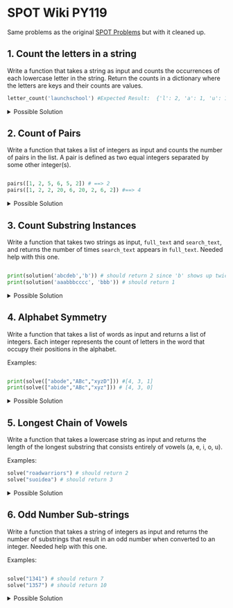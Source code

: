 # SPOT Wiki PY119

Same problems as the original [SPOT Problems](https://github.com/The-SPOT-Hub/SPOT-Wiki/blob/main/Lesson%20Materials%20%26%20Code/PY110/Python110_ProblemSets.md) but with it cleaned up.

## 1. Count the letters in a string

Write a function that takes a string as input and counts the occurrences of each
lowercase letter in the string. Return the counts in a dictionary where the
letters are keys and their counts are values.

```python
letter_count('launchschool') #Expected Result:  {'l': 2, 'a': 1, 'u': 1, 'n': 1, 'c': 2, 'h': 2, 's': 1, 'o': 2}
```

<details>
<summary>Possible Solution</summary>

```python
def letter_count(input_string):
    result = {}
    working = [character for character in input_string]
    for character in working:
        result[character] = result.get(character, 0) + 1
    return result
```

</details>

## 2. Count of Pairs

Write a function that takes a list of integers as input and counts the number of
pairs in the list. A pair is defined as two equal integers separated by some
other integer(s).

```python

pairs([1, 2, 5, 6, 5, 2]) # ==> 2
pairs([1, 2, 2, 20, 6, 20, 2, 6, 2]) #==> 4

```

<details>
<summary>Possible Solution</summary>

```python

def pairs(lst):
    temp = []
    for i in range(len(lst)-1):
        if lst[i] not in temp:
            temp.append(lst[i])
        elif lst[i] == lst[i-1]:
            temp.append(lst[i])
        else:
            continue
    return len(lst) - len(temp)
```
</details>

## 3. Count Substring Instances

Write a function that takes two strings as input, `full_text` and `search_text`, and returns the number of times `search_text` appears in `full_text`. Needed help with this one. 

```python

print(solution('abcdeb','b')) # should return 2 since 'b' shows up twice
print(solution('aaabbbcccc', 'bbb')) # should return 1

```

<details>
<summary>Possible Solution</summary>

```python
def solution(full_text, search_text):
    return full_text.count(search_text)
```

</details>

## 4. Alphabet Symmetry

Write a function that takes a list of words as input and returns a list of integers. Each integer represents the count of letters in the word that occupy their positions in the alphabet.

Examples:

```python

print(solve(["abode","ABc","xyzD"])) #[4, 3, 1]
print(solve(["abide","ABc","xyz"])) # [4, 3, 0]

```

<details>
<summary>Possible Solution</summary>

```python

def solve(lst):

    alpha_positions = {
    "a": 1,
    "b": 2,
    "c": 3,
    "d": 4,
    "e": 5,
    "f": 6,
    "g": 7,
    "h": 8,
    "i": 9,
    "j": 10,
    "k": 11,
    "l": 12,
    "m": 13,
    "n": 14,
    "o": 15,
    "p": 16,
    "q": 17,
    "r": 18,
    "s": 19,
    "t": 20,
    "u": 21,
    "v": 22,
    "w": 23,
    "x": 24,
    "y": 26,
    "z": 26
}
    result = []
   
    for string in lst:
        count = 0
        for index, char in enumerate(string.casefold()):
            if index + 1 == alpha_positions.get(char):
                count += 1
        result.append(count)
    return result
```

</details>


## 5. Longest Chain of Vowels

Write a function that takes a lowercase string as input and returns the length of the longest substring that consists entirely of vowels (a, e, i, o, u).

Examples:

```python
solve("roadwarriors") # should return 2
solve("suoidea") # should return 3
```

<details>
<summary>Possible Solution</summary>

```python
def solve(input_string):
    temp = []
    vowels = ['a', 'e', 'i', 'o', 'u']
    for i in range(len(input_string) - 1):
        count = 0
        if input_string[i] in vowels and input_string[i+1] in vowels:
            count += 1
            temp.append(count)
        else:
            continue
    return sum(temp)

print(solve("roadwarriors"))# should return 2
print(solve("suoidea"))# should return 3
```

</details>

## 6. Odd Number Sub-strings

Write a function that takes a string of integers as input and returns the number of substrings that result in an odd number when converted to an integer. Needed help with this one.

Examples:

```python

solve("1341") # should return 7
solve("1357") # should return 10

```

<details>
<summary>Possible Solution</summary>

```python

def solve(string):

    temp = []
    for i in range(len(string)):
        for j in range(i, len(string)):
            substring = string[i:j+1]
            if int(substring) % 2 == 1:
                temp.append(substring)
    return len(temp)

print(solve("1341")) #7
print(solve("1357")) #10

```

## 7. The Nth Char

Write a function that takes a list of words and constructs a new word by concatenating the `nth` letter from each word, where `n` is the position of the word in the list.

Example:

```python
nth_char(['yoda', 'best', 'has']) # should return 'yes'
```

<details>
<summary>Possible Solution</summary>

```python

def nth_char(lst):
    new_string = ''
    for index, element in enumerate(lst):
        new_string += element[index]
    return new_string


print(nth_char(['yoda', 'best', 'has'])) # 'yes'
```

</details>

## 8. Smallest Substring Repeat

Write a function that takes a non-empty string `s` as input and finds the minimum substring `t` and the maximum number `k`, such that the entire string `s` is equal to `t` repeated `k` times. Had no idea with this one.

Examples:

```python
print(f("ababab")) # should return ["ab", 3]
```

<details>
<summary>Possible Solution</summary>

```python

def smallest_substring(s):
    n = len(s)
    for i in range(1, n + 1):
        t = s[:i]
        k = n // i
        if t * k == s:
            return [t, k]
    # If no substring found, s itself is the answer
    return [s, 1]

# Example usage:
print(smallest_substring("ababab"))  # Output: ['ab', 3]
print(smallest_substring("aaaaaa"))  # Output: ['a', 6]
print(smallest_substring("abcabcabc"))  # Output: ['abc', 3]
print(smallest_substring("abcdef")) 
```
</details>

## 9. Typoglycemia Generator

Write a function that generates text following a pattern where:
1) the first and last characters of each word remain in their original place
2) characters between the first and last characters are sorted alphabetically
3) punctuation should remain at the same place as it started

Revisit this one!

Examples:
```python
scramble_words('professionals') #'paefilnoorsss'
scramble_words("you've gotta dance like there's nobody watching, love like you'll never be hurt, sing like there's nobody listening, and live like it's heaven on earth.") #"you've gotta dacne like teehr's nbdooy wachintg, love like ylo'ul neevr be hrut, sing like teehr's nbdooy leiinnstg, and live like it's haeevn on earth."
```

<details>
<summary>Possible Solution</summary>

```python
def get_special_char(word):
    special_char = "" 
    for char in word:
        if not char.isalnum():
            special_char = char
    return special_char

def get_special_char_index(word, special_char):
    return word.index(special_char)

def clean_word(word):
    cleaned_word = ""
    for char in word:
        if char.isalnum():
            cleaned_word += char

    return cleaned_word


def process_word(word):
    if len(word) < 4:
        return word
    elif word.isalnum():
            beginning, middle, end = word[0], word[1:-1], word[-1]
            sorted_middle = sorted(list(middle))
            word = list(beginning) + sorted_middle + list(end)
            return "".join(word)
    elif not word.isalnum():
        special_char = get_special_char(word)
        special_char_idx = get_special_char_index(word, special_char)
        cleaned_word = clean_word(word)
        beginning = list(cleaned_word[0])
        middle = list(cleaned_word[1:-1])
        end = list(cleaned_word[-1])
        sorted_middle = sorted(middle)
        word = beginning + sorted_middle + end
        word.insert(special_char_idx, special_char)
        return "".join(word)
            
def scramble_words(s):
    if " " not in s:
        result = process_word(s)
        return result
    else:
        list_of_words = s.split(" ")
        result = []
        for one_word in list_of_words:
            processed_word = process_word(one_word)
            result.append(processed_word)
        
        return " ".join(result)
```
</details>

## 10. Most Frequent Words

Write a function that, given a string of text, returns a list of the top-3 most
occurring words, in descending order of the number of occurrences.

Assumptions:
- A word is a string of letters (A to Z) optionally containing one or more apostrophes (').
- Matches should be case-insensitive.
- Ties may be broken arbitrarily.
- If a text contains fewer than three unique words, then either the top-2 or top-1 words should be returned, or an empty list if a text contains no words.

Examples:

```python

top_3_words(" , e .. ") # ["e"]
top_3_words(" ... ") # []
top_3_words(" ' ") # []
top_3_words(" ''' ") # []
top_3_words("""In a village of La Mancha, the name of which I have no desire to call to
mind, there lived not long since one of those gentlemen that keep a lance
in the lance-rack, an old buckler, a lean hack, and a greyhound for
coursing. An olla of rather more beef than mutton, a salad on most
nights, scraps on Saturdays, lentils on Fridays, and a pigeon or so extra
on Sundays, made away with three-quarters of his income.""") # should return ["a", "of", "on"]
```
<details>
<summary>Possible Solution</summary>

```python
def make_dictionary(input_string):
    to_count = []
    counts = {}
    split_elements = input_string.split()
    
    for element in split_elements:
        if element.isalpha():
            to_count.append(element)

    for element in to_count:
        if element not in counts:
            counts[element] = 1
        else:
            counts[element] += 1
    return counts

def top_3_words(counts):
    final = []
    count_dicts = make_dictionary(counts) 
    if not count_dicts:
        return []
    for _ in range(3):
        if len(count_dicts) == 1:
            for key in count_dicts.keys():
                final.append(key)
            break
        else:
            max_counts = max(count_dicts, key=count_dicts.get) #This line was hard but everything else was ok.
            final.append(max_counts)
            count_dicts.pop(max_counts)
    return final

print(top_3_words(" , e .. ")) # ["e"]
print(top_3_words("hi how are you hi how hi"))
print(top_3_words(" ... ")) # []
print(top_3_words(" ' ")) # []
print(top_3_words(" ''' ")) # []
print(top_3_words("""In a village of La Mancha, the name of which I have no desire to call to mind, there lived not long since one of those gentlemen that keep a lance in the lance-rack, an old buckler, 
a lean hack, and a greyhound for coursing. An olla of rather more beef than mutton, a salad on most nights, scraps on Saturdays, lentils on Fridays, and a pigeon or so extra on Sundays, made away with three-quarters of his income.""")) # should return ["a", "of", "on"]
```

</details>

## 11. Extract the domain name from a URL

Write a function that, given a URL as a string, parses out just the domain name and returns it.

Examples:

```python

domain_name("http://github.com/carbonfive/raygun") # should return "github"
domain_name("https://www.cnet.com") # should return "cnet"
```

<details>
<summary>Possible Solution</summary>

```python
def domain_name(input_string):
    half_way = strip_prefix(input_string)
    final = strip_suffix(half_way)
    return final

def strip_prefix(input_string):
    prefixes = ["http://", "https://www."]
    for prefix in prefixes:
        if input_string.startswith(prefix):
            half_cleaned = input_string.removeprefix(prefix)
    return half_cleaned

def strip_suffix(half_clean_string):
    listed = half_clean_string.split(".")
    return listed[0]

print(domain_name("http://github.com/carbonfive/raygun")) # should return "github"
print(domain_name("https://www.cnet.com")) # should return "cnet"
```
</details>

## 12. Detect the Pangram
A pangram is a sentence that contains every single letter of the alphabet at least once. Given a string, detect whether or not it is a pangram. Return True if it is, False if not. Ignore numbers and punctuation.

Examples:
```python
print(is_panagram("The quick brown fox jumps over the lazy dog.")) # should return True
print(is_panagram("This is not a pangram.")) # should return False
```

<details>
<summary>Possible Solution</summary>

```python

def is_panagram(input_string):
    abc = 'abcdefghijklmnopqrstuvwxyz'
    chars = [char for char in input_string.lower()]
    collection = []
    for char in chars:
        if char in abc:
            collection.append(char)
    if set(abc) == set(collection): #Needed a reminder about using uniques
        return True
    else:
        return False

print(is_panagram("The quick brown fox jumps over the lazy dog.")) # True
print(is_panagram("This is not a pangram.")) #False

```
</details>

## 13. Kebabize a String

Modify the kebabize function so that it converts a camel case string into a kebab case. Kebab case separates words with dashes '-'; camel case identifies separate words by upcasing the first character in each new word.

Examples:

```python

kebabize('camelsHaveThreeHumps') # should return 'camels-have-three-humps'
kebabize('myCamelHas3Humps') # should return 'my-camel-has-humps'
```

<details>
<summary>Possible Solution</summary>

```python
def kebabize(input_string):
    holding = []
    split_string = [char for char in input_string]
    for char in split_string:
        if char.isupper():
            holding.append("-")
        holding.append(char.lower())
    return "".join(holding)

print(kebabize('camelsHaveThreeHumps')) # 'camels-have-three-humps'
print(kebabize('myCamelHas3Humps')) #'my-camel-has-humps'
```
</details>

## 14. Dubstep

Write a function to decode a dubstep string to its original form. The string may begin and end with one or more "WUB"s and there will be at least one (and possibly more) "WUB"s between each word. The input consists of a single non-empty string, consisting only of uppercase English letters. Needed help with this one.

Examples:
```python

print(song_decoder("WUBWEWUBAREWUBWUBTHEWUBCHAMPIONSWUBMYWUBFRIENDWUB")) # should return "WE ARE THE CHAMPIONS MY FRIEND"
```

<details>
<summary>Possible Solution</summary>

```python

def song_decoder(input_string):
    return ' '.join(input_string.replace('WUB', ' ').split())

print(song_decoder("WUBWEWUBAREWUBWUBTHEWUBCHAMPIONSWUBMYWUBFRIENDWUB")) #"WE ARE THE CHAMPIONS MY FRIEND"
```

## 15. Take a Walk

You live in the city of Cartesia where all roads are laid out in a perfect grid. You arrived ten minutes too early to an appointment, so you decided to take the opportunity to go for a short walk. The city provides its citizens with a Walk Generating App on their phones -- every time you press the button it sends you a list of one-letter strings representing directions to walk (e.g., ['n', 's', 'w', 'e']). You always walk only a single block in a direction, and you know it takes you one minute to traverse one city block. Create a function that will return `True` if the walk the app gives you will take you exactly ten minutes (you don't want to be early or late!) and will, of course, return you to your starting point. Return `False` otherwise.

Note: You will always receive a valid list containing a random assortment of direction letters ('n', 's', 'e', or 'w' only). It will never give you an empty list (that's not a walk, that's standing still!).

Examples:

```python

is_valid_walk(['n','s','n','s','n','s','n','s','n','s']) # should return True
is_valid_walk(['w','e','w','e','w','e','w','e','w','e','w','e']) # should return False
is_valid_walk(['w']) # should return False
is_valid_walk(['n','n','n','s','n','s','n','s','n','s']) # should return F
```

<details>
<summary>Possible Solution</summary>

```python

def is_valid_walk(directions):

    if len(directions) % 10 == 0:
        if 'n' and 's' in directions:
            if directions.count('n') == directions.count('s'):
                return True
            return False
        elif 'e' and 'w' in directions:
            if directions.count('e') == directions.count('w'):
                return True
            return False
    
    return False

print(is_valid_walk(['n','s','n','s','n','s','n','s','n','s'])) # True
print(is_valid_walk(['w','e','w','e','w','e','w','e','w','e','w','e'])) # False
print(is_valid_walk(['w'])) # False
print(is_valid_walk(['n','n','n','s','n','s','n','s','n','s'])) # False
```

</details>

## 16. Spin Words
Write a function that takes in a string of one or more words and returns the same string, but with all words of five or more letters reversed. Strings passed in will consist of only letters and spaces. Spaces will be included only when more than one word is present.

Examples:

```python

spin_words("Hey fellow warriors") # should return "Hey wollef sroirraw"
spin_words("This is a test") # should return "This is a test"
spin_words("This is another test") # should return "This is rehtona test"
```

<details>
<summary>Possible Solution</summary>

```python

def spin_words(input_string):
    temp = input_string.split()
    for index, word in enumerate(temp):
        if len(word) >= 5:
            new_word = word[::-1]
            temp.insert(index, new_word)
            temp.pop(index+1)
    return " ".join(temp)


print(spin_words("Hey fellow warriors")) # "Hey wollef sroirraw"
print(spin_words("This is a test")) # "This is a test"
print(spin_words("This is another test")) # "This is rehtona test"
```

</details>

## 17. Expanded Form of Number

You will be given a number, and you need to return it as a string in expanded form. For example:

```python

expanded_form(12) # should return '10 + 2'
expanded_form(42) # should return '40 + 2'
expanded_form(70304) # should return '70000 + 300 + 4'
```

Note: All numbers will be whole numbers greater than 0.

<details>
<summary>Possible Solution</summary>

```python

def expanded_form(num):
    digits = [int(num) for num in str(num)]
    temp = []
    for i in range(len(digits)):
        digit = digits[i] * (10**(len(digits) - i - 1)) #Needed help with this line
        if digit == 0:
            continue
        temp.append(str(digit))
    return " + ".join(temp)
  
        
print(expanded_form(12)) # '10 + 2'
print(expanded_form(42)) # '40 + 2'
print(expanded_form(70304)) # '70000 + 300 + 4'
```
</details>

## 18. Multiplicative Persistence
Write a function, persistence, that takes in a positive parameter `num` and returns its multiplicative persistence, which is the number of times you must multiply the digits in `num` until you reach a single digit.

Examples:

```python
persistence(39) # should return 3, because 3*9=27, 2*7=14, 1*4=4 and 4 has only one digit
persistence(999) # should return 4, because 9*9*9=729, 7*2*9=126, 1*2*6=12, and finally 1*2=2
persistence(4) # should return 0, because 4 is already a one-digit number
persistence(25) # should return 2, because 2*5=10, and 1*0=0
```

<details>
<summary>Possible Solution</summary>

```python
def persistence(num):

    digits = [int(num) for num in str(num)]
    count = 0
    while len(digits) > 1:
        product = 1
        for i in range(len(digits)):
            product = product * digits[i] #Needed help with this line
        digits.clear()
        digits.append(product)
        digits = [int(num) for num in str(product)]
        count +=1
    return count

print(persistence(39)) # should return 3, because 3*9=27, 2*7=14, 1*4=4 and 4 has only one digit
print(persistence(999)) # should return 4, because 9*9*9=729, 7*2*9=126, 1*2*6=12, and finally 1*2=2
print(persistence(4)) # should return 0, because 4 is already a one-digit number
print(persistence(25)) # should return 2, because 2*5=10, and 1*0=0
```

</details>

## 19. Title-ize

A string is considered to be in title case if each word in the string is either:
a) Capitalized (that is, only the first letter of the word is in upper case)
b) Considered to be an exception and put entirely into lower case unless it is the first word, which is always capitalized.

Write a function that will convert a string into title case, given an optional list of exceptions (minor words). The list of minor words will be given as a string with each word separated by a space. Your function should ignore the case of the minor words string -- it should behave in the same way even if the case of the minor word string is changed.

Examples:

```python

title_case('a clash of KINGS', 'a an the of') # should return 'A Clash of Kings'
title_case('THE WIND IN THE WILLOWS', 'The In') # should return 'The Wind in the Willows'
title_case('the quick brown fox') # should return 'The Quick Brown Fox'
```

<details>
<summary>Possible Solution</summary>

```python

def title_case(input_string, exceptions=''): #Needed a reminder about defaults
    exceptions = exceptions.lower().split()
    final = []
    temp = input_string.lower().split()
    for word in temp:
        if word in exceptions:
            final.append(word)
        else:
            final.append(word.capitalize())
    popped = final.pop(0)
    final.insert(0, popped.capitalize())
    return " ".join(final)
 
print(title_case('a clash of KINGS', 'a an the of')) # should return 'A Clash of Kings'
print(title_case('THE WIND IN THE WILLOWS', 'The In')) # should return 'The Wind in the Willows'
print(title_case('the quick brown fox')) # should return 'The Quick Brown Fox'

```
</details>

## 20. Character Count Sorting
Write a function that takes a string as an argument and groups the number of times each character appears in the string as a dictionary sorted by the highest number of occurrences.

The characters should be sorted alphabetically, and you should ignore spaces, special characters, and count uppercase letters as lowercase ones. Note: Struggled with appending a list to a dictionary value.

Examples:

```python

get_char_count("Mississippi") # should return {4: ['i', 's'], 2: ['p'], 1: ['m']}
get_char_count("Hello. Hello? HELLO!!") # should return {6: ['l'], 3: ['e', 'h', 'o']}
get_char_count("aaa...bb...c!") # should return {3: ['a'], 2: ['b'], 1: ['c']}
get_char_count("aaabbbccc") # should return {3: ['a', 'b', 'c']}
get_char_count("abc123") # should return {1: ['1', '2', '3', 'a', 'b', 'c']}
```

<details>
<summary>Possible Solution</summary>

```python

def get_char_count(input_string):
    chars = [char for char in input_string.lower() if char.isalnum()]
    counts = {}
    final = {}
    sorted_final = {}
    for char in chars:
        counts[char] = counts.get(char, 0) + 1
    for char, count in counts.items():
        if count in final:
            final[count].append(char) #How to append a list as a dictionary value.
        else:
            final[count] = [char]
    for count in final:
        final[count].sort(reverse=True)
    for count in sorted(final.keys(), reverse=True):
        sorted_final[count] = final[count]
    
    return sorted_final
```

</details>

## 21. Mine Location

You've just discovered a square (NxN) field and you notice a warning sign. The sign states that there's a single bomb in the 2D grid-like field in front of you.

Write a function `mine_location` that accepts a 2D array, and returns the location of the mine. The mine is represented as the integer 1 in the 2D array. Areas in the 2D array that are not the mine will be represented as 0s.

The location returned should be an array where the first element is the row index, and the second element is the column index of the bomb location (both should be 0 based). All 2D arrays passed into your function will be square (NxN), and there will only be one mine in the array. Note: Struggled with this one.

Examples:
```python

mine_location([[1, 0, 0], [0, 0, 0], [0, 0, 0]]) # should return [0, 0]
mine_location([[0, 0, 0], [0, 1, 0], [0, 0, 0]]) # should return [1, 1]
mine_location([[0, 0, 0], [0, 0, 0], [0, 1, 0]]) # should return [2, 1]
mine_location([[1, 0], [0, 0]]) # should return [0, 0]
mine_location([[1, 0, 0], [0, 0, 0], [0, 0, 0]]) # should return [0, 0]
mine_location([[0, 0, 0, 0], [0, 0, 0, 0], [0, 0, 1, 0], [0, 0, 0, 0]]) # should return [2, 2]

```
<details>
<summary>Possible Solution</summary>

```python

def mine_location(matrix):
    result = []
    for row_index, lst in enumerate(matrix):
        if 1 in lst:
            result.append(row_index)
        for col_index, item in enumerate(lst):
            if 1 == item:
                result.append(col_index)
    return result 
               
print(mine_location([[1, 0, 0], [0, 0, 0], [0, 0, 0]])) # should return [0, 0]
print(mine_location([[0, 0, 0], [0, 1, 0], [0, 0, 0]])) # should return [1, 1]
print(mine_location([[0, 0, 0], [0, 0, 0], [0, 1, 0]])) # should return [2, 1]
print(mine_location([[1, 0], [0, 0]])) # should return [0, 0]
print(mine_location([[1, 0, 0], [0, 0, 0], [0, 0, 0]])) # should return [0, 0]
print(mine_location([[0, 0, 0, 0], [0, 0, 0, 0], [0, 0, 1, 0], [0, 0, 0, 0]])) # should return [2, 2]
```

## 22. Substring is Anagram?

Write a function `scramble(str1, str2)` that returns `True` if a portion of `str1` characters can be rearranged to match `str2`, otherwise returns `False`.

Notes:
- Only lower case letters will be used (a-z). No punctuation or digits will
	be included.
- Performance needs to be considered.
- Input strings `str1` and `str2` are null terminated.

Examples:
```python
scramble('rkqodlw', 'world') # should return True
scramble('cedewaraarossoqqyt', 'carrot') # should return True
scramble('katas', 'steak') # should return False
scramble('scriptjava', 'javascript') # should return True
scramble('scriptingjava', 'javascript') # should return True
```

<details>
<summary>Possible Solution</summary>

```python
def scramble(str1, str2):
    string_1 = [char for char in str1]
    string_2 = [char for char in str2]
    length_2 = len(str2)
    count = 0

    for char in string_2:
        if char in string_1:
            count += 1

    if count == length_2:
        return True
    else:
        return False

print(scramble('rkqodlw', 'world')) # should return True
print(scramble('cedewaraarossoqqyt', 'carrot')) # should return True
print(scramble('katas', 'steak')) # should return False
print(scramble('scriptjava', 'javascript')) # should return True
print(scramble('scriptingjava', 'javascript')) # should return True
```

</details>

## 23. Longest alphabetical substring

Write a function `longest(s)` that finds and returns the longest substring of `s` where the characters are in alphabetical order. Note: Struggled with this one. Completely whiffed this one.

Example:
```python
longest('asd')                  # should return 'as'
longest('nab')                  # should return 'ab'
longest('abcdeapbcdef')         # should return 'abcde'
longest('asdfaaaabbbbcttavvfffffdf') # should return 'aaaabbbbctt'
longest('asdfbyfgiklag')        # should return 'fgikl'
longest('z')                    # should return 'z'
longest('zyba')                 # should return 'z'
```
<details>
<summary>Possible Solution</summary>

```python

def longest(input_string):
    if not input_string:
        return ""
    s = [char for char in input_string]
    max_sub = [s[0]]
    curr_sub = [s[0]]
    for i in range(1, len(s)):
        if ord(s[i]) >= ord(s[i-1]):
            curr_sub.append(s[i])
        else:
            if len(curr_sub) > len(max_sub):
                max_sub = curr_sub[:]
            curr_sub = [s[i]]
    if len(curr_sub) > len(max_sub):
        max_sub = curr_sub[:]
    return ''.join(max_sub)


print(longest('asd'))                # should return 'as'
print(longest('nab'))                 # should return 'ab'
print(longest('abcdeapbcdef'))        # should return 'abcde'
print(longest('asdfaaaabbbbcttavvfffffdf')) # should return 'aaaabbbbctt'
print(longest('asdfbyfgiklag'))       # should return 'fgikl'
print(longest('z'))                   # should return 'z'
print(longest('zyba'))                 # should return 'z'
```
</details>


## 24. Generate Hashtags
Write a function `generate_hashtag(s)` that generates a hashtag from the given string `s`.

Rules:
- The hashtag must start with a '#' symbol.
- All words in the hashtag must start with a capital letter.
- If the resulting hashtag is longer than 140 characters, the function should return `False`.
- If the input string or the resulting hashtag is an empty string, the function should return `False`.

Examples:

```python

generate_hashtag("")                       # should return `False`
generate_hashtag(" " * 200)                # should return `False`
generate_hashtag("Do We have A Hashtag")   # should return "#DoWeHaveAHashtag"
generate_hashtag("Nice To Meet You")       # should return "#NiceToMeetYou"
generate_hashtag("this is a test")         # should return "#ThisIsATest"
generate_hashtag("this is a very long string" + " " * 140 + "end")  # should return "#ThisIsAVeryLongStringEnd"
generate_hashtag("a" * 139)                # should return "#A" + "a" * 138
generate_hashtag("a" * 141)                # should return `False`

```

<details>
<summary>Possible Solution</summary>

```python
def generate_hashtag(input_string):
    if not input_string or input_string.isspace():
        return False
    else:
        temp = []
        new_string = input_string.split()
        lengths = [char for char in input_string]
        for char in lengths:
            if char.isspace():
                lengths.remove(char)
        if len(lengths) < 140:
            for word in new_string:
                temp.append(word.capitalize())
            result = "".join(temp)
            return f"#{result}"
        else:
            return False
        
print(generate_hashtag(""))                     # should return `False`
print(generate_hashtag(" " * 200))                # should return `False`
print(generate_hashtag("Do We have A Hashtag"))   # should return "#DoWeHaveAHashtag"
print(generate_hashtag("Nice To Meet You"))      # should return "#NiceToMeetYou"
print(generate_hashtag("this is a test"))         # should return "#ThisIsATest"
print(generate_hashtag("this is a very long string" + " " * 140 + "end"))  # should return "#ThisIsAVeryLongStringEnd"
print(generate_hashtag("a" * 139))                # should return "#A" + "a" * 138
print(generate_hashtag("a" * 140))                # should return `False`
```
</details>

## 25. How many cakes can the baker make?

Pete is baking cakes and needs help calculating how many he can make with his recipes and available ingredients. Write a function `cakes()` that takes two dictionaries: the recipe and the available ingredients. Return the maximum number of cakes Pete can bake. Notes: Some struggle with this one. See below.

Rules:
- Ingredients not present in the objects can be considered as 0.

```python
# must return 2
cakes({"flour"=>500, "sugar"=>200, "eggs"=>1},{"flour"=>1200, "sugar"=>1200, "eggs"=>5, "milk"=>200}) == 2

# must return 11
cakes({"cream"=>200, "flour"=>300, "sugar"=>150, "milk"=>100, "oil"=>100},{"sugar"=>1700, "flour"=>20000,
"milk"=>20000, "oil"=>30000, "cream"=>5000}) == 11

# must return 0
cakes({"apples"=>3, "flour"=>300, "sugar"=>150, "milk"=>100, "oil"=>100},{"sugar"=>500, "flour"=>2000,
"milk"=>2000}) == 0

# must return 0
cakes({"apples"=>3, "flour"=>300, "sugar"=>150, "milk"=>100, "oil"=>100},{"sugar"=>500, "flour"=>2000,
"milk"=>2000, "apples"=>15, "oil"=>20}) == 0

# must return 0
cakes({"eggs"=>4, "flour"=>400},{}) == 0

# must return 1
cakes({"cream"=>1, "flour"=>3, "sugar"=>1, "milk"=>1, "oil"=>1, "eggs"=>1},{"sugar"=>1, "eggs"=>1, "flour"=>3,
"cream"=>1, "oil"=>1, "milk"=>1}) == 1
```

<details>
<summary>Possible Solution</summary>

First you have to change all the `=>` to `:` because that was dumb.

```python

def cakes(dict1, dict2):
    needs = dict(sorted(dict1.items()))
    haves = dict(sorted(dict2.items()))
    length_needs = len(needs)
    length_haves = len(haves)
    maximums = []
    for ingredient, amount in needs.items():
        if length_needs > length_haves:
            return 0
        if ingredient in haves:
            amount2 = haves[ingredient] #was missing this line. See below.
            if amount:
                result = amount2 // amount
                maximums.append(result)
    if not maximums:
        return 0

    return min(maximums)
                

#All return True
print(cakes({"flour": 500, "sugar": 200, "eggs": 1}, {"flour": 1200, "sugar": 1200, "eggs": 5, "milk": 200}) == 2)

print(cakes({"cream": 200, "flour": 300, "sugar": 150, "milk": 100, "oil": 100}, {"sugar": 1700, "flour": 20000,
  "milk": 20000, "oil": 30000, "cream": 5000}) == 11)

print(cakes({"apples": 3, "flour": 300, "sugar": 150, "milk": 100, "oil": 100}, {"sugar": 500, "flour": 2000,
  "milk": 2000}) == 0)

print(cakes({"apples": 3, "flour": 300, "sugar": 150, "milk": 100, "oil": 100}, {"sugar": 500, "flour": 2000,
   "milk": 2000, "apples": 15, "oil": 20}) == 0)

print(cakes({"eggs": 4, "flour": 400}, {}) == 0)

print(cakes({"cream": 1, "flour": 3, "sugar": 1, "milk": 1, "oil": 1, "eggs": 1}, {"sugar": 1, "eggs": 1, "flour": 3,
  "cream": 1, "oil": 1, "milk": 1}) == 1)
```

That line looks up the value in haves that corresponds to the current key (which you are iterating over, usually from needs). It assigns that value to the variable amount2, so you can use it in calculations or comparisons.

</details>

## 26. Mean Square

Create a function that takes two integer arrays of equal length, compares the value of each member in one array to the corresponding member in the other, squares the absolute value difference between those two values, and returns the average of those squared absolute value differences between each member pair.

Examples:

[1, 2, 3], [4, 5, 6] --> 9 because (9 + 9 + 9) / 3
[10, 20, 10, 2], [10, 25, 5, -2] --> 16.5 because (0 + 25 + 25 + 16) / 4
[-1, 0], [0, -1] --> 1 because (1 + 1) / 2

```python
solution([1, 2, 3], [4, 5, 6]) == 9
solution([10, 20, 10, 2], [10, 25, 5, -2]) == 16.5
solution([-1, 0], [0, -1]) == 1
```

<details>
<summary>Possible Solution</summary>

```python

def solution(lst1, lst2):
  tmp = [abs(lst1[i] - lst2[i]) ** 2 for i in range(len(lst1))]
  return sum(tmp) / len(tmp)

#All print True
print(solution([1, 2, 3], [4, 5, 6]) == 9)
print(solution([10, 20, 10, 2], [10, 25, 5, -2]) == 16.5)
print(solution([-1, 0], [0, -1]) == 1)
```

</details>

## 27. Write a function that finds all the anagrams of a word from a list. Two words are anagrams of each other if they both contain the same letters.

Examples

```python
'abba' & 'baab' == true
'abba' & 'bbaa' == true
'abba' & 'abbba' == false
'abba' & 'abca' == false
```

print(anagrams('abba', ['aabb', 'abcd', 'bbaa', 'dada']) == ['aabb', 'bbaa'])
print(anagrams('racer', ['crazer', 'carer', 'racar', 'caers', 'racer']) == ['carer', 'racer'])
print(anagrams('laser', ['lazing', 'lazy', 'lacer']) == [])


<details>
<summary>Possible Solution</summary>

```python

def anagrams(input_string, lst):
    
    result = []

    s_chars = [char for char in input_string]
    input_dict = {}
    for char in s_chars:
        count = s_chars.count(char)
        input_dict[char] = count
    sorted_input = dict(sorted(input_dict.items()))
   
    for element in lst:
      lst_dict = {}
      for char in element:
        element_count = element.count(char)
        lst_dict[char] = element_count
      sorted_lst = dict(sorted(lst_dict.items()))    

      if sorted_input == sorted_lst:
        result.append(element)
        
    return result
            
print(anagrams('abba', ['aabb', 'abcd', 'bbaa', 'dada']) == ['aabb', 'bbaa'])
print(anagrams('racer', ['crazer', 'carer', 'racar', 'caers', 'racer']) == ['carer', 'racer'])
print(anagrams('laser', ['lazing', 'lazy', 'lacer']) == [])

```
</details>

## 28. Group by 2 chars

Write a function that splits the string into pairs of two characters. If the string contains an odd number of characters, replace the missing second character of the final pair with an underscore `('_')`.

Examples:

```python

solution('abc') == ['ab', 'c_']
solution('abcdef') == ['ab', 'cd', 'ef']
solution("abcdef") == ["ab", "cd", "ef"]
solution("abcdefg") == ["ab", "cd", "ef", "g_"]
solution("") == []
```

<details>
<summary>Possible Solution</summary>

```python

def solution(input_string):
    result = []
    if not input_string:
        return []
    
    else:
        if len(input_string) % 2 == 0:
            for char in range(0,len(input_string)-1, 2):
                pair = input_string[char]+input_string[char+1]
                result.append(pair)
        else:
            chars = [char for char in input_string]
            chars.append("_")
            for char in range(0, len(chars)-1, 2) :
                pair = chars[char]+chars[char+1]
                result.append(pair)
    return result

print(solution('abc') == ['ab', 'c_'])
print(solution('abcdef') == ['ab', 'cd', 'ef'])
print(solution("abcdef") == ["ab", "cd", "ef"])
print(solution("abcdefg") == ["ab", "cd", "ef", "g_"])
print(solution("") == [])

```
</details>

## 29. Anagram Difference Count

Given two words, determine the number of letters you need to remove from them to make them anagrams.

Example:

```python
anagram_difference('', '') == 0
anagram_difference('a', '') == 1
anagram_difference('', 'a') == 1
anagram_difference('ab', 'a') == 1
anagram_difference('ab', 'ba') == 0
anagram_difference('ab', 'cd') == 4
anagram_difference('aab', 'a') == 2
anagram_difference('a', 'aab') == 2
```

<details>
<summary>Possible Solution</summary>

```python

# The first was my successfull but bloated solution. 

def anagram_difference(str1, str2):
    needed_chars = []
    count = 0

    if not str1:
        for char in str2:
            needed_chars.append(char)
        return len(needed_chars)
    elif not str2:
        for char in str1:
            needed_chars.append(char)
        return len(needed_chars)   
    
    elif len(str1) > len(str2) and str1[0] != str1[1]:
        for char in str1:
            if char not in str2:
                needed_chars.append(char)
    
    elif len(str2) > len(str1) and str2[0] != str2[1]:
        for char in str2:
            if char not in str1:
                needed_chars.append(char)         

    elif len(str1) > len(str2) and str1[0] == str1[1]:
        for char in str1:
            if char not in str2:
                needed_chars.append(char)
                needed_chars.append(str1[1])
    
    elif len(str2) > len(str1) and str2[0] == str2[1]:
        for char in str2:
            if char not in str1:
                needed_chars.append(char)
                needed_chars.append(str2[1])

    else:
        if set(str1) == set(str2):
            return 0
        else:
            for char in str1:
                if char not in str2:
                    needed_chars.append(char) 
            for char in str2:
                if char not in str1:
                    needed_chars.append(char) 

    return len(needed_chars)
    
print(anagram_difference('', '') == 0)
print(anagram_difference('a', '') == 1)
print(anagram_difference('', 'a') == 1)
print(anagram_difference('ab', 'a') == 1)
print(anagram_difference('ab', 'ba') == 0)
print(anagram_difference('ab', 'cd') == 4)
print(anagram_difference('aab', 'a') == 2)
print(anagram_difference('a', 'aab') == 2)

#Co Pilot's solution that's significantly less terrible

def anagram_difference(str1, str2):
    # Convert to lists for mutability
    l1 = list(str1)
    l2 = list(str2)
    
    # Remove matching characters one by one
    i = 0
    while i < len(l1):
        char = l1[i]
        if char in l2:
            l2.remove(char)
            l1.pop(i)
            # Do not increment i, as the next char shifted into position i
        else:
            i += 1
    # The leftovers are the difference
    return len(l1) + len(l2)
```

</details>

## 30. Is anagram?

Write a function to determine if two words are anagrams of each other.

Examples:

```python
is_anagram('Creative', 'Reactive') == true
is_anagram("foefet", "toffee") == true
is_anagram("Buckethead", "DeathCubeK") == true
is_anagram("Twoo", "WooT") == true
is_anagram("dumble", "bumble") == false
```

<details>
<summary>Possible Solution</summary>

```python
def is_anagram(str1, str2):
    if set(str1.lower()) == set(str2.lower()):
        return True
    else:
        return False
    

print(is_anagram('Creative', 'Reactive') == True)
print(is_anagram("foefet", "toffee") == True)
print(is_anagram("Buckethead", "DeathCubeK") == True)
print(is_anagram("Twoo", "WooT") == True)
print(is_anagram("dumble", "bumble") == False)
```
</details>

## 31. Highest Scoring Word

Find the highest scoring word in a string. Each letter scores points based on its position in the alphabet: a = 1, b = 2, c = 3, ... z = 26. Return the highest scoring word. If two words score the same, return the word that appears earliest in the string.

Examples:

```python

high('man i need a taxi up to ubud') == 'taxi'
high('what time are we climbing up the volcano') == 'volcano'
high('take me to semynak') == 'semynak'
high('aaa b') == 'aaa'
```

<details>
<summary>Possible Solution</summary>

```python
def high(string):
   
    alphabet = 'abcdefghijklmnopqrstuvwxyz'
    abc_values = {}
    count = 1
    for char in alphabet:
        abc_values[char] = count
        count += 1
    
    split_str = string.split()
    word_values = {}
    for word in split_str:
        value_tmp = []
        for char in word:
            value_tmp.append(abc_values.get(char))
        total = sum(value_tmp)
        word_values[word] = total    
    highest = max(word_values, key=word_values.get)
    return highest


print(high('man i need a taxi up to ubud') == 'taxi')
print(high('what time are we climbing up the volcano') == 'volcano')
print(high('take me to semynak') == 'semynak')
print(high('aaa b') == 'aaa')
```

</details>

## 32. Replace Char with Score

Given a string, replace every letter with its position in the alphabet. If anything in the text isn't a letter, ignore it and don't return it.

Examples:

```python
alphabet_position("The sunset sets at twelve o' clock.") == "20 8 5 19 21 14 19 5 20 19 5 20 19 1 20 20 23 5 12 22 5 15 3 12 15 3 11"
alphabet_position("-.-'") == ""
```

<details>
<summary>Possible Solution</summary>

```python
def alphabet_position(string):
   
    alphabet = 'abcdefghijklmnopqrstuvwxyz'
    abc_values = {}
    count = 1
    for char in alphabet:
        abc_values[char] = count
        count += 1
    
    cleaned = [char for char in string.lower() if char.isalpha()]
    value_tmp = []
    for char in cleaned:
            value_tmp.append(str(abc_values.get(char)))
    return " ".join(value_tmp)

print(alphabet_position("The sunset sets at twelve o' clock.") == "20 8 5 19 21 14 19 5 20 19 5 20 19 1 20 20 23 5 12 22 5 15 3 12 15 3 11")
print(alphabet_position("-.-'") == "")

```

</details>

## 33. Find the Suspect

Sherlock has to find suspects on his latest case. He will use your method. Suspect in this case is a person which has something not allowed in his/her pockets. Allowed items are defined by an array of numbers. Pockets contents are defined by map entries where key is a person and value is one or few things represented by an array of numbers (can be nil or empty array if empty).

Restated: If an item is in the allowed items array (the second argument), then it is allowed. If a person has only allowed items in their pockets, they are not a suspect. If a number is not in the allowed items array (the second argument), but it is in the dictionary, then it is not allowed, and the person is a suspect. The allowed items array defines which items are allowed, and any item not in that array is considered not allowed.

```python
pockets = {
    'bob': [1],
    'tom': [2, 5],
    'jane': [7]
}

find_suspects(pockets, [1, 2]) == ['tom', 'jane']
find_suspects(pockets, [1, 7, 5, 2]) == None
find_suspects(pockets, []) == ['bob', 'tom', 'jane']
find_suspects(pockets, [7]) == ['bob', 'tom']

```


<details>
<summary>Possible Solution</summary>

```python

pockets = {
    'bob': [1],
    'tom': [2, 5],
    'jane': [7]
}


def find_suspects(possessed_contents, allowed_items):
    suspects = []
    for candidate, contents in possessed_contents.items():
        for content in contents:
            if content not in allowed_items and candidate not in suspects:
                suspects.append(candidate)
    if not suspects:
        return None
    return suspects
    
print(find_suspects(pockets, [1, 2]) == ['tom', 'jane'])
print(find_suspects(pockets, [1, 7, 5, 2]) == None)
print(find_suspects(pockets, []) == ['bob', 'tom', 'jane'])
print(find_suspects(pockets, [7]) == ['bob', 'tom'])
```

</details>

## 34. Do the Wave

Create a function that turns a string into a Wave. You will be passed a string and you must return that string in an array where an uppercase letter is a person standing up.

Example:
```python 

wave("hello") == ["Hello", "hEllo", "heLlo", "helLo", "hellO"]
wave("") == []
wave("two words") == ["Two words", "tWo words", "twO words", "two Words", "two wOrds", "two woRds", "two worDs", "two wordS"]
wave(" gap ") == [" Gap ", " gAp ", " gaP "]
```

<details>
<summary>Possible Solution</summary>

```python
def wave(input_str):
    if not input_str:
        return []
    else:
        result = []
        for i in range(len(input_str)):
            if input_str[i].isspace():
                continue
            element = input_str[:i] + input_str[i].upper() + input_str[i+1:]    
            result.append(element)
        return result


print(wave("hello") == ["Hello", "hEllo", "heLlo", "helLo", "hellO"])
print(wave("") == [])
print(wave("two words") == ["Two words", "tWo words", "twO words", "two Words", "two wOrds", "two woRds", "two worDs", "two wordS"])
print(wave(" gap ") == [" Gap ", " gAp ", " gaP "])
```


</details>

## 35. Delete a Digit

Given an integer n, find the maximal number you can obtain by deleting exactly one digit of the given number.

Examples:

```python

delete_digit(152) == 52
delete_digit(1001) == 101
delete_digit(10) == 1

```

<details>
<summary>Possible Solution</summary>

```python

def delete_digit(num):
    str_digits = [digit for digit in str(num)]
    digits = [int(digit) for digit in str_digits]
    minimum = min(digits)
    digits.remove(minimum)
    restring = [str(digit) for digit in digits]
    result = "".join(restring)
    return int(result)


print(delete_digit(152) == 52)
print(delete_digit(1001) == 101)
print(delete_digit(10) == 1)

```
</details>

## 36. Largest Product in a series

Complete the greatest_product method so that it'll find the greatest product of five consecutive digits  in the given string of digits.

Example:

```python

greatest_product("123834539327238239583") == 3240
greatest_product("395831238345393272382") == 3240
greatest_product("92494737828244222221111111532909999") == 5292
greatest_product("92494737828244222221111111532909999") == 5292
greatest_product("02494037820244202221011110532909999") == 0

```

<details>
<summary>Possible Solution</summary>

Note! First use of sliding window technique.

```python

def greatest_product(str_num):

    products = []
    holding = []
    str_digits = [digit for digit in str_num]
    digits = [int(digit) for digit in str_digits]
    k = 5
    for i in range(len(digits) - k + 1):
        holding.append(digits[i:i+k])

    for sublst in holding:
        product = 1
        for digit in sublst:
            product = product * digit
        products.append(product)
    
    return max(products)

print(greatest_product("123834539327238239583") == 3240)
print(greatest_product("395831238345393272382") == 3240)
print(greatest_product("92494737828244222221111111532909999") == 5292)
print(greatest_product("92494737828244222221111111532909999") == 5292)
print(greatest_product("02494037820244202221011110532909999") == 0)

```

</details>

## 37. Encode Duplicates

The goal of this exercise is to convert a string to a new string where each character in the new string is `(` if that character appears only once in the original string, or `)` if that character appears more than once in the original string. Ignore capitalization when determining if a character is a duplicate.

Examples:

duplicate_encode("din") == "((("
duplicate_encode("recede") == "()()()"
duplicate_encode("Success") == ")())())"
duplicate_encode("(( @") == "))(("

<details>
<summary>Possible Solution</summary>

```python

def duplicate_encode(input_str):
    tmp = []
    counts = {}
    chars = [char for char in input_str.lower()]
    for char in chars:
        counts[char] = counts.get(char, 0) + 1

    for char in chars:
        if counts[char] == 1:
            tmp.append('(')
        else:
            tmp.append(')')

    return "".join(tmp)

print(duplicate_encode("din") == "(((")
print(duplicate_encode("recede") == "()()()")
print(duplicate_encode("Success") == ")())())")
print(duplicate_encode("(( @") == "))((")

```

</details>

## 38. Update string

Assume `#` is like a backspace in string. This means that string `"a#bc#d"` actually is `"bd"`. Your task is to process a string with `#` symbols and return the final state of the string.

Examples:

```python
clean_string('abc#d##c') == "ac"
clean_string('abc####d##c#') == ""
```

<details>
<summary>Possible Solution</summary>

```python

def clean_string(input_string):
    result = []
    chars = [char for char in input_string]
    for char in chars:
        if char.isalpha():
            result.append(char)
        else:
            if len(result) > 0:
                result.pop()
            else:
                return ""
    
    return "".join(result)
   
print(clean_string('abc#d##c') == "ac")
print(clean_string('abc####d##c#') == "")

```
</details>

## 39. Sort Arrays (Case-Insensitive)

Sort the given strings in alphabetical order, case insensitive.

Example:

```python
sortme(["Hello", "there", "I'm", "fine"]) == ["fine", "Hello", "I'm", "there"]
sortme(["C", "d", "a", "Ba", "be"]) == ["a", "Ba", "be", "C", "d"]
```

<details>
<summary>Possible Solution</summary>

```python

def sortme(lst1):
   
   return sorted(lst1, key=str.lower)
              
print(sortme(["Hello", "there", "I'm", "fine"]) == ["fine", "Hello", "I'm", "there"])
print(sortme(["C", "d", "a", "Ba", "be"]) == ["a", "Ba", "be", "C", "d"])

```
</details>


## 40. Difference of Sum from Next Prime Number

Given a List `[]` of `n` integers, find the minimum number to be inserted in the list, so that the sum of all elements of the list should equal the closest prime number.

```python

minimum_number([3,1,2]) == 1
minimum_number([5,2]) == 0
minimum_number([1,1,1]) == 0
minimum_number([2,12,8,4,6]) == 5
minimum_number([50,39,49,6,17,28]) == 2
```

<details>
<summary>Possible Solution</summary>

```python
 PRIMES = [2, 3, 5, 7, 11, 13, 17, 19, 23, 29, 31, 37, 41, 43, 47, 53, 59, 61, 67, 71, 73, 79, 83, 89, 97, 101, 103, 107, 109, 113, 127, 131, 137, 139, 149, 151, 157, 163, 167, 173, 179, 181, 191, 193, 197, 199]
    current_sum = sum(lst1)
    for number in PRIMES:
        if number >= current_sum:
            difference = number - current_sum
            break
    
    return difference

#Note: Prime is not found dynamically. If it needs to be, research "Sieve of Eratosthenes"
```
</details>

## 41. Counting Duplicate

Write a function that will return the count of distinct case-insensitive, alphabetic characters and numeric digits that occur more than once in the input string.

```python

duplicate_count("") == 0
duplicate_count("abcde") == 0
duplicate_count("abcdeaa") == 1
duplicate_count("abcdeaB") == 2
duplicate_count("Indivisibilities") == 2
```

<details>
<summary>Possible Solution</summary>

```python

def duplicate_count(input_str):

    if not input_str:
        return 0
    else:
        counts = {}
        chars = [char for char in input_str.lower()]
        for char in chars:
            counts[char] = counts.get(char, 0) + 1
        
        number_dupes = 0
        for value in counts.values():
            if value > 1:
                number_dupes += 1
        return number_dupes
    
print(duplicate_count("") == 0)
print(duplicate_count("abcde") == 0)
print(duplicate_count("abcdeaa") == 1)
print(duplicate_count("abcdeaB") == 2)
print(duplicate_count("Indivisibilities") == 2)

```
</details>

## 42. Find the Parents

Originally stated problem:

Mothers arranged a dance party for the children in school. At that party, there are only mothers and their children. All are having great fun on the dance floor when suddenly all the lights went out. It's a dark night and no one can see each other. But you were flying nearby and you can see in the dark and have ability to teleport people anywhere you want.

Legend:

- Uppercase letters stands for mothers, lowercase stand for their children, i.e. "A" mother's children are "aaaa".
- Function input: String contains only letters, uppercase letters are unique.

What to actually do: The problem is asking you to sort the input string in a specific way. The uppercase letters (mothers) should come first, followed by their corresponding lowercase letters (children). The letters should be sorted alphabetically, with the uppercase letter followed by all its corresponding lowercase letters.

For example, in the string "abBA", the sorted string would be "AaBb". The uppercase 'A' comes first, followed by its lowercase 'a', then the uppercase 'B', followed by its lowercase 'b'.

Example:

```python
find_children("abBA") == "AaBb"
find_children("AaaaaZazzz") == "AaaaaaZzzz"
find_children("CbcBcbaA") == "AaBbbCcc"
find_children("xXfuUuuF") == "FfUuuuXx"
find_children("") == ""
```

<details>
<summary>Possible Solution</summary>

```python

def find_children(input_str):
    if not input_str:
        return ""

    else:
        chars = [char for char in input_str]
        new_chars = sorted(chars, key=sort_the_kids)
        return "".join(new_chars)
    
def sort_the_kids(lst):
    for element in lst:
        return (element.upper(), element)

print(find_children("abBA") == "AaBb")
print(find_children("AaaaaZazzz") == "AaaaaaZzzz")
print(find_children("CbcBcbaA") == "AaBbbCcc")
print(find_children("xXfuUuuF") == "FfUuuuXx")
print(find_children("") == "")

```
</details>

## 43. Digit Play

Some numbers have funny properties. For example:
```
89 --> 8¹ + 9² = 89 * 1
695 --> 6² + 9³ + 5⁴= 1390 = 695 * 2
46288 --> 4³ + 6⁴+ 2⁵ + 8⁶ + 8⁷ = 2360688 = 46288 * 51
```
Given a positive integer n written as abcd... (a, b, c, d... being digits) and a positive integer p we want to find a positive integer k, if it exists, such as the sum of the digits of n taken to the successive powers of p is equal to k * n.

In other words:
Is there an integer `k` such as : `(a ^ p + b ^ (p+1) + c ^(p+2) + d ^ (p+3) + ...) = n * k`? If it is the case we will return `k`, if not return `-1`. Note: `n` and `p` will always be given as strictly positive integers.

I gave it to the duck, because what?

It sounds like the problem is asking you to find a specific integer ( `k` ) given two positive integers ( `n` ) and ( `p` ). **The problem involves the digits of ( `n` ) and powers of ( `p `)**.

Here's a breakdown of the problem:

You have a number ( `n` ) with digits.
You also have a positive integer ( `p` ).

You need to calculate the sum of the digits of ( `n` ), each raised to successive powers starting from ( `p` ). For example, the first digit is raised to the power of ( `p` ), the second digit to the power of ( `p+1` ), and so on.
You then check if this sum is equal to ( n ) multiplied by some integer ( `k` ).
If such a ( `k` ) exists, you return it. If not, you return `-1`.

```python
dig_pow(89, 1) == 1
dig_pow(92, 1) == -1
dig_pow(46288, 3) == 51
dig_pow(695, 2) == 2
```
<details>
<summary>Possible Solution</summary>

```python

def dig_pow(number, power):
    temp = []
    digits = [int(char) for char in str(number)]
    power_count = 0
    for digit in digits:
        temp.append(digit ** (power+power_count))
        power_count += 1
    result = sum(temp)
    k = result // number
    if result == k * number:
        return k
    else:
        return -1


print(dig_pow(89, 1) == 1)
print(dig_pow(92, 1) == -1)
print(dig_pow(46288, 3) == 51)
print(dig_pow(695, 2) == 2)

```
</details>

## 44. Squared Array Check

Given two arrays `a` and `b` write a function `comp(a, b)` that checks whether the two arrays have the "same" elements, with the same multiplicities. "Same" means, here, that the elements in `b` are the elements in `a` squared, regardless of the order.

``` python
comp([121, 144, 19, 161, 19, 144, 19, 11], [121, 14641, 20736, 361, 25921, 361, 20736, 361]) == True
comp([121, 144, 19, 161, 19, 144, 19, 11], [132, 14641, 20736, 361, 25921, 361, 20736, 361]) == False
comp(None, [1, 2, 3]) == False
comp([1, 2], []) == False
comp([1, 2], [1, 4, 4]) == False
```

<details>
<summary>Possible Solution</summary>

```python

def comp(a, b):
    if not a or not b:
        return False
    else:
        if len(a) == len(b):
            comparison = [number ** 2 for number in a]
            if set(comparison) == set(b):
                return True
            return False
        return False

print(comp([121, 144, 19, 161, 19, 144, 19, 11], [121, 14641, 20736, 361, 25921, 361, 20736, 361]) == True)
print(comp([121, 144, 19, 161, 19, 144, 19, 11], [132, 14641, 20736, 361, 25921, 361, 20736, 361]) == False)
print(comp(None, [1, 2, 3]) == False)
print(comp([1, 2], []) == False)
print(comp([1, 2], [1, 4, 4]) == False)

```
</details>

## 45. Count Digit Occurences

Your goal is to write the `group_and_count` method, which should receive a list as a unique parameter and return a hash. Empty or no input must return `None` instead of a hash. This hash returned must contain as keys the unique values of the list, and as values the counting of each value.

```python
group_and_count([1,1,2,2,2,3]) == {1: 2, 2: 3, 3: 1}
group_and_count([]) == None
group_and_count(None) == None
group_and_count([1, 7, 5, -1]) == {1: 1, 7: 1, 5: 1, -1: 1}
```

<details>
<summary>Possible Solution</summary>

```python

def group_and_count(lst1):
    if not lst1 or None:
        return None
    else:
        counts = {}
        for number in lst1:
            counts[number] = counts.get(number, 0) + 1
        return counts

print(group_and_count([1,1,2,2,2,3]) == {1: 2, 2: 3, 3: 1})
print(group_and_count([]) == None)
print(group_and_count(None) == None)
print(group_and_count([1, 7, 5, -1]) == {1: 1, 7: 1, 5: 1, -1: 1})

```
</details>


## 46. Triple double

Write a function `triple_double(num1, num2)` which takes numbers `num1` and num2 and returns `1` if there is a straight triple of a number at any place in `num1` and also a straight double of the same number in `num2`. If this isn't the case, return 0.

```python
triple_double(12345, 12345) == 0
triple_double(666789, 12345667) == 1 # 3 straight 6's in num1, 2 straight 6's in num2
```

<details>
<summary>Possible Solution</summary>

```python

def triple_double(num1, num2):
    
    digits1 = [int(char) for char in str(num1)]
    digits2 = [int(char) for char in str(num2)]
    temp = []
    
    for i in range(len(digits1) - 2):
        if digits1[i] == digits1[i+1] == digits1[i+2]:
            temp.append(1)
            break
    for i in range(len(digits2) - 1):
        if digits2[i] == digits2[i+1]:
            temp.append(1)
            break
    if temp:
        return temp[0]
    else:
        return 0
print(triple_double(12345, 12345) == 0)
print(triple_double(666789, 12345667) == 1) # 3 straight 6's in num1, 2 straight 6's in num2

```
</details>

## 47. Find the missing letter

Write a method that takes a list of consecutive (increasing) letters as input and that returns the missing letter in the list. You will always get a valid list. And it will be always exactly one letter be missing. The length of the array will always be at least 2. The array will always contain letters in only one case.

Example:

```
['a','b','c','d','f'] -> 'e'
['O','Q','R','S'] -> 'P'
```
```python
p find_missing_letter(['a','b','c','d','f']) == 'e'
p find_missing_letter(['O','Q','R','S']) == 'P'
```

<details>
<summary>Possible Solution</summary>

```python

def find_missing_letter(abc_lst):
    abc_lower = ('a', 'b', 'c', 'd', 'e', 'f', 'g', 'h', 'i', 'j', 'k', 'l', 'm', 'n', 'o', 'p', 'q', 'r', 's', 't', 'u', 'v', 'w', 'x', 'y', 'z')
    abc_upper = ('A', 'B', 'C', 'D', 'E', 'F', 'G', 'H', 'I', 'J', 'K', 'L', 'M', 'N', 'O', 'P', 'Q', 'R', 'S', 'T', 'U', 'V', 'W', 'X', 'Y', 'Z')
    
    temp = []
    k = len(abc_lst)
    start_value = abc_lst[0]

    if abc_lst[0].islower():
        start_index = abc_lower.index(start_value)
        temp.extend(abc_lower[start_index: start_index + k +1])
        for char in temp:
            if char not in abc_lst:
                return char
    
    elif abc_lst[0].isupper():
        start_index = abc_upper.index(start_value)
        temp.extend(abc_upper[start_index: start_index + k + 1])
   
        for char in temp:
            if char not in abc_lst:
                return char

print(find_missing_letter(['a','b','c','d','f']) == 'e')
print(find_missing_letter(['O','Q','R','S']) == 'P')
```

</details>

## 48. Reverse and combine text

Your task is to Reverse and Combine Words. Input: String containing different "words" separated by spaces

1. More than one word? Reverse each word and combine first with second, third with fourth and so on...
(odd number of words => last one stays alone, but has to be reversed too)

2. Start it again until there's only one word without spaces
3. Return your result…

Struggled with this one!

```python
reverse_and_combine_text("abc def") == "cbafed"
reverse_and_combine_text("abc def ghi jkl") == "defabcjklghi"
reverse_and_combine_text("dfghrtcbafed") == "dfghrtcbafed"
reverse_and_combine_text("234hh54 53455 sdfqwzrt rtteetrt hjhjh lllll12 44") ==
"trzwqfdstrteettr45hh4325543544hjhjh21lllll"
reverse_and_combine_text("sdfsdf wee sdffg 342234 ftt") == "gffds432243fdsfdseewttf"
```

<details>
<summary>Possible Solution</summary>

```python

def reverse_and_combine_text(input_str):
    words = input_str.split()
    while len(words) > 1:
        # Reverse each word
        words = [word[::-1] for word in words]
        # Combine each pair of words
        combined = []
        i = 0
        while i < len(words):
            if i + 1 < len(words):
                combined.append(words[i] + words[i+1])
            else:
                combined.append(words[i])
            i += 2
        words = combined
    return words[0]


print(reverse_and_combine_text("abc def") == "cbafed")
print(reverse_and_combine_text("abc def ghi jkl") == "defabcjklghi")
print(reverse_and_combine_text("dfghrtcbafed") == "dfghrtcbafed")
print(reverse_and_combine_text("234hh54 53455 sdfqwzrt rtteetrt hjhjh lllll12 44") == "trzwqfdstrteettr45hh4325543544hjhjh21lllll")
print(reverse_and_combine_text("sdfsdf wee sdffg 342234 ftt") == "gffds432243fdsfdseewttf")

```
</details>
